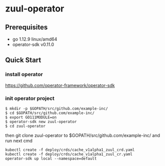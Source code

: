 # zuul-operator

## Prerequisites
* go 1.12.9 linux/amd64
* operator-sdk v0.11.0

## Quick Start

### install operator
https://github.com/operator-framework/operator-sdk

### init operator project
```apple js
$ mkdir -p $GOPATH/src/github.com/example-inc/
$ cd $GOPATH/src/github.com/example-inc/
$ export GO111MODULE=on
$ operator-sdk new zuul-operator
$ cd zuul-operator
```

then git clone zuul-operator to $GOPATH/src/github.com/example-inc/ and run next cmd
```apple js
kubectl create -f deploy/crds/cache_v1alpha1_zuul_crd.yaml
kubectl create -f deploy/crds/cache_v1alpha1_zuul_cr.yaml
operator-sdk up local --namespace=default
```